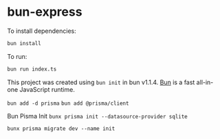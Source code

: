 # bun-express

To install dependencies:

```bash
bun install
```

To run:

```bash
bun run index.ts
```

This project was created using `bun init` in bun v1.1.4. [Bun](https://bun.sh) is a fast all-in-one JavaScript runtime.

`bun add -d prisma`
`bun add @prisma/client`

Bun Pisma Init
`bunx prisma init --datasource-provider sqlite`

`bunx prisma migrate dev --name init`
